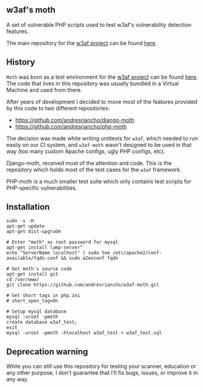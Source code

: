 ## w3af's moth

A set of vulnerable PHP scripts used to test w3af's vulnerability detection features.

The main repository for the [w3af project](https://github.com/andresriancho/w3af/) can be found [here](https://github.com/andresriancho/w3af/).

## History

`Moth` was born as a test environment for the [w3af project](https://github.com/andresriancho/w3af/) can be found [here](https://github.com/andresriancho/w3af/). The code that lives in this repository was usually bundled in a Virtual Machine and used from there.

After years of development I decided to move most of the features provided by this code to two different repositories:
 * https://github.com/andresriancho/django-moth
 * https://github.com/andresriancho/php-moth

The decision was made while writing unittests for `w3af`, which needed to run easily on our CI system, and `w3af-moth` wasn't designed to be used in that way (too many custom Apache configs, ugly PHP configs, etc).

Django-moth, received most of the attention and code. This is the repository which holds most of the test cases for the `w3af` framework.

PHP-moth is a much smaller test suite which only contains test scripts for PHP-specific vulnerabilities.

## Installation

```
sudo -s -H
apt-get update
apt-get dist-upgrade

# Enter "moth" as root password for mysql
apt-get install lamp-server^
echo "ServerName localhost" | sudo tee /etc/apache2/conf-available/fqdn.conf && sudo a2enconf fqdn

# Get moth's source code
apt-get install git
cd /var/www/
git clone https://github.com/andresriancho/w3af-moth.git

# Set short tags in php.ini
# short_open_tag=On

# Setup mysql database
mysql -uroot -pmoth
create database w3af_test;
exit
mysql -uroot -pmoth -hlocalhost w3af_test < w3af_test.sql
```

## Deprecation warning

While you can still use this repository for testing your scanner, education or any other purpose, I don't guarantee that I'll fix bugs, issues, or improve it in any way.
